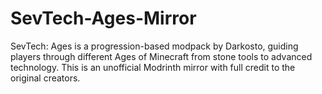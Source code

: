 # SevTech-Ages-Mirror
SevTech: Ages is a progression-based modpack by Darkosto, guiding players through different Ages of Minecraft from stone tools to advanced technology. This is an unofficial Modrinth mirror with full credit to the original creators.
